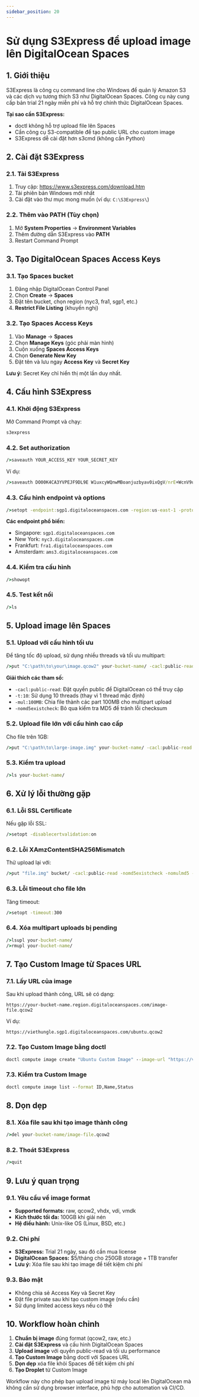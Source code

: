```yaml
---
sidebar_position: 20
---
```


#  Sử dụng S3Express để upload image lên DigitalOcean Spaces

## 1. Giới thiệu

S3Express là công cụ command line cho Windows để quản lý Amazon S3 và các dịch vụ tương thích S3 như DigitalOcean Spaces. Công cụ này cung cấp bản trial 21 ngày miễn phí và hỗ trợ chính thức DigitalOcean Spaces.

**Tại sao cần S3Express:**
- doctl không hỗ trợ upload file lên Spaces
- Cần công cụ S3-compatible để tạo public URL cho custom image
- S3Express dễ cài đặt hơn s3cmd (không cần Python)

## 2. Cài đặt S3Express

### 2.1. Tải S3Express

1. Truy cập: https://www.s3express.com/download.htm
2. Tải phiên bản Windows mới nhất
3. Cài đặt vào thư mục mong muốn (ví dụ: `C:\S3Express\`)

### 2.2. Thêm vào PATH (Tùy chọn)

1. Mở **System Properties** → **Environment Variables**
2. Thêm đường dẫn S3Express vào **PATH**
3. Restart Command Prompt

## 3. Tạo DigitalOcean Spaces Access Keys

### 3.1. Tạo Spaces bucket

1. Đăng nhập DigitalOcean Control Panel
2. Chọn **Create** → **Spaces**
3. Đặt tên bucket, chọn region (nyc3, fra1, sgp1, etc.)
4. **Restrict File Listing** (khuyến nghị)

### 3.2. Tạo Spaces Access Keys

1. Vào **Manage** → **Spaces**
2. Chọn **Manage Keys** (góc phải màn hình)
3. Cuộn xuống **Spaces Access Keys**
4. Chọn **Generate New Key**
5. Đặt tên và lưu ngay **Access Key** và **Secret Key**

**Lưu ý:** Secret Key chỉ hiển thị một lần duy nhất.

## 4. Cấu hình S3Express

### 4.1. Khởi động S3Express

Mở Command Prompt và chạy:
```cmd
s3express
```

### 4.2. Set authorization

```cmd
/>saveauth YOUR_ACCESS_KEY YOUR_SECRET_KEY
```

Ví dụ:
```cmd
/>saveauth DO00K4CA3YVPEJF9DL9E W1uxcyWQnwMBoanjuzbyav0ixQgV/nrE+WcnV9u9/hI
```

### 4.3. Cấu hình endpoint và options

```cmd
/>setopt -endpoint:sgp1.digitaloceanspaces.com -region:us-east-1 -protocol:https -disablecertvalidation:on
```

**Các endpoint phổ biến:**
- Singapore: `sgp1.digitaloceanspaces.com`
- New York: `nyc3.digitaloceanspaces.com`
- Frankfurt: `fra1.digitaloceanspaces.com`
- Amsterdam: `ams3.digitaloceanspaces.com`

### 4.4. Kiểm tra cấu hình

```cmd
/>showopt
```

### 4.5. Test kết nối

```cmd
/>ls
```

## 5. Upload image lên Spaces

### 5.1. Upload với cấu hình tối ưu

Để tăng tốc độ upload, sử dụng nhiều threads và tối ưu multipart:

```cmd
/>put "C:\path\to\your\image.qcow2" your-bucket-name/ -cacl:public-read -t:4 -mul:100MB -nomd5existcheck
```

**Giải thích các tham số:**
- `-cacl:public-read`: Đặt quyền public để DigitalOcean có thể truy cập
- `-t:10`: Sử dụng 10 threads (thay vì 1 thread mặc định)
- `-mul:100MB`: Chia file thành các part 100MB cho multipart upload
- `-nomd5existcheck`: Bỏ qua kiểm tra MD5 để tránh lỗi checksum

### 5.2. Upload file lớn với cấu hình cao cấp

Cho file trên 1GB:

```cmd
/>put "C:\path\to\large-image.img" your-bucket-name/ -cacl:public-read -t:8 -mul:200MB -nomd5existcheck -nomulmd5
```

### 5.3. Kiểm tra upload

```cmd
/>ls your-bucket-name/
```

## 6. Xử lý lỗi thường gặp

### 6.1. Lỗi SSL Certificate

Nếu gặp lỗi SSL:
```cmd
/>setopt -disablecertvalidation:on
```

### 6.2. Lỗi XAmzContentSHA256Mismatch

Thử upload lại với:
```cmd
/>put "file.img" bucket/ -cacl:public-read -nomd5existcheck -nomulmd5 -t:2
```

### 6.3. Lỗi timeout cho file lớn

Tăng timeout:
```cmd
/>setopt -timeout:300
```

### 6.4. Xóa multipart uploads bị pending

```cmd
/>lsupl your-bucket-name/
/>rmupl your-bucket-name/
```

## 7. Tạo Custom Image từ Spaces URL

### 7.1. Lấy URL của image

Sau khi upload thành công, URL sẽ có dạng:
```
https://your-bucket-name.region.digitaloceanspaces.com/image-file.qcow2
```

Ví dụ:
```
https://viethungle.sgp1.digitaloceanspaces.com/ubuntu.qcow2
```

### 7.2. Tạo Custom Image bằng doctl

```cmd
doctl compute image create "Ubuntu Custom Image" --image-url "https://viethungle.sgp1.digitaloceanspaces.com/ubuntu.qcow2" --region sgp1
```

### 7.3. Kiểm tra Custom Image

```cmd
doctl compute image list --format ID,Name,Status
```

## 8. Dọn dẹp

### 8.1. Xóa file sau khi tạo image thành công

```cmd
/>del your-bucket-name/image-file.qcow2
```

### 8.2. Thoát S3Express

```cmd
/>quit
```

## 9. Lưu ý quan trọng

### 9.1. Yêu cầu về image format

- **Supported formats:** raw, qcow2, vhdx, vdi, vmdk
- **Kích thước tối đa:** 100GB khi giải nén
- **Hệ điều hành:** Unix-like OS (Linux, BSD, etc.)

### 9.2. Chi phí

- **S3Express:** Trial 21 ngày, sau đó cần mua license
- **DigitalOcean Spaces:** $5/tháng cho 250GB storage + 1TB transfer
- **Lưu ý:** Xóa file sau khi tạo image để tiết kiệm chi phí

### 9.3. Bảo mật

- Không chia sẻ Access Key và Secret Key
- Đặt file private sau khi tạo custom image (nếu cần)
- Sử dụng limited access keys nếu có thể

## 10. Workflow hoàn chỉnh

1. **Chuẩn bị image** đúng format (qcow2, raw, etc.)
2. **Cài đặt S3Express** và cấu hình DigitalOcean Spaces
3. **Upload image** với quyền public-read và tối ưu performance
4. **Tạo Custom Image** bằng doctl với Spaces URL
5. **Dọn dẹp** xóa file khỏi Spaces để tiết kiệm chi phí
6. **Tạo Droplet** từ Custom Image

Workflow này cho phép bạn upload image từ máy local lên DigitalOcean mà không cần sử dụng browser interface, phù hợp cho automation và CI/CD.